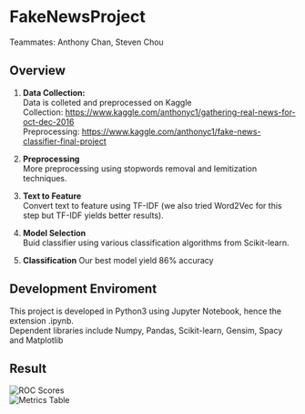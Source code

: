 # FakeNewsProject
Teammates: Anthony Chan, Steven Chou
## Overview
1. __Data Collection:__  
  Data is colleted and preprocessed on Kaggle   
  Collection: https://www.kaggle.com/anthonyc1/gathering-real-news-for-oct-dec-2016  
  Preprocessing: https://www.kaggle.com/anthonyc1/fake-news-classifier-final-project

2. __Preprocessing__  
More preprocessing using stopwords removal and lemitization techniques.

3. __Text to Feature__  
Convert text to feature using TF-IDF (we also tried Word2Vec for this step but TF-IDF yields better results).

4. __Model Selection__  
Buid classifier using various classification algorithms from Scikit-learn.

5. __Classification__
Our best model yield 86% accuracy

## Development Enviroment
This project is developed in Python3 using Jupyter Notebook, hence the extension .ipynb.  
Dependent libraries include Numpy, Pandas, Scikit-learn, Gensim, Spacy and Matplotlib

## Result 

![ROC Scores](https://github.com/weiggwp/FakeNewsProject/blob/master/results/roc.png)  
![Metrics Table](https://github.com/weiggwp/FakeNewsProject/blob/master/results/classifiers.png)
